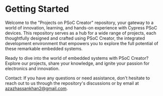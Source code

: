 
# Getting Started

Welcome to the "Projects on PSoC Creator" repository, your gateway to a world of innovation, learning, and hands-on experience with Cypress PSoC devices. This repository serves as a hub for a wide range of projects, each thoughtfully designed and crafted using PSoC Creator, the integrated development environment that empowers you to explore the full potential of these remarkable embedded systems.

Ready to dive into the world of embedded systems with PSoC Creator? Explore our projects, share your knowledge, and ignite your passion for electronics and innovation.

Contact: If you have any questions or need assistance, don't hesitate to reach out to us through the repository's discussions or by email at azazhassankhan2@gmail.com.


